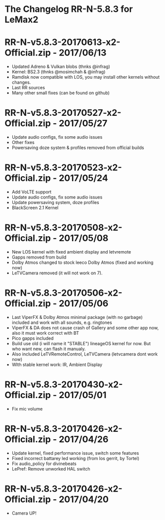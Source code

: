 # The Changelog  RR-N-5.8.3 for LeMax2

# RR-N-v5.8.3-20170613-x2-Official.zip - 2017/06/13

- Updated Adreno & Vulkan blobs (thnks @infrag) 
- Kernel: BS2.3 (thnks @mosimchah & @infrag)
- Ramdisk now compatible with LOS, you may install other kernels without changes. 
- Last RR sources
- Many other small fixes (can be found on github)

# RR-N-v5.8.3-20170527-x2-Official.zip - 2017/05/27

- Update audio configs, fix some audio issues
- Other fixes
- Powersaving doze system & profiles removed from official builds

# RR-N-v5.8.3-20170523-x2-Official.zip - 2017/05/24

- Add VoLTE support
- Update audio configs, fix some audio issues
- Update powersaving system, doze profiles
- BlackScreen 2.1 Kernel

# RR-N-v5.8.3-20170508-x2-Official.zip - 2017/05/08

- New LOS kernel with fixed ambient display and letvremote
- Gapps removed from build
- Dolby Atmos changed to stock leeco Dolby Atmos (fixed and working now)
- LeTVCamera removed (it will not work on 7).

# RR-N-v5.8.3-20170506-x2-Official.zip - 2017/05/06

- Last ViperFX & Dolby Atmos minimal package (with no garbage) included and work with all sounds, e.g. ringtones
- ViperFX & DA does not cause crash of Gallery and some other app now, also it must work correct with BT
- Pico gapps included
- Build use old (i will name it "STABLE") lineageOS kernel for now. But who want new, can flash it manualy.
- Also included LeTVRemoteControl, LeTVCamera (letvcamera dont work now)
- WIth stable kernel work: IR, Ambient Display

# RR-N-v5.8.3-20170430-x2-Official.zip - 2017/05/01

- Fix mic volume

# RR-N-v5.8.3-20170426-x2-Official.zip - 2017/04/26

- Update kernel, fixed performance issue, switch some features
- Fixed incorrect battarey led working (from los gerrit, by Tortel)
- Fix audio_policy for divinebeats
- LePref: Remove unworked HAL switch

# RR-N-v5.8.3-20170426-x2-Official.zip - 2017/04/20

- Camera UP!
